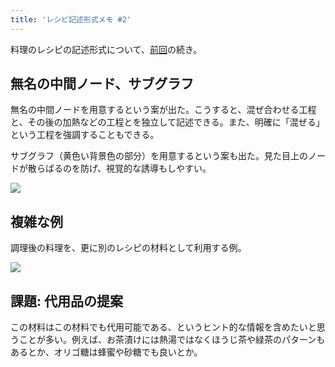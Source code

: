 ```yaml
---
title: 'レシピ記述形式メモ #2'
---
```

料理のレシピの記述形式について、[前回](https://r7kamura.com/articles/2022-05-13-mermaid-recipe-memo)の続き。

無名の中間ノード、サブグラフ
--------------

無名の中間ノードを用意するという案が出た。こうすると、混ぜ合わせる工程と、その後の加熱などの工程とを独立して記述できる。また、明確に「混ぜる」という工程を強調することもできる。

サブグラフ（黄色い背景色の部分）を用意するという案も出た。見た目上のノードが散らばるのを防げ、視覚的な誘導もしやすい。

![](https://lh6.googleusercontent.com/uSPeWq30JrGkR9EJUbiTLHALeDJmkEjoBdHwzcrQDQc98HY_pE08-nknigYwHdQskIf87nEijFrxUYy2k_H4n_wMQiU_33rAW_mD3UrZDfNmv4Rn2Ga6LGpKmFNZN0ctgB5nkyNhmL79yHYY3g)

複雑な例
----

調理後の料理を、更に別のレシピの材料として利用する例。

![](https://lh5.googleusercontent.com/BYb87vI3yYhFXkjDPkthSf-UcE-SSYkDKCPbYE66aXo7VK-AMRGzKgK9a8uo_fl-t8h4wnVNu1jS6U_WFelHV2RePiMZxorNH3QS5STQjxuH_LM3XwN7s0NO5cXK9beBt5DOui6PLrW88d9ibg)

課題: 代用品の提案
----------

この材料はこの材料でも代用可能である、というヒント的な情報を含めたいと思うことが多い。例えば、お茶漬けには熱湯ではなくほうじ茶や緑茶のパターンもあるとか、オリゴ糖は蜂蜜や砂糖でも良いとか。
